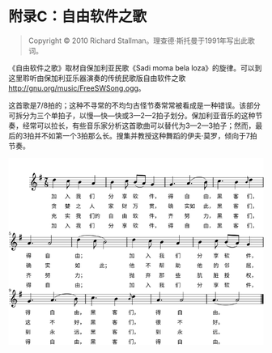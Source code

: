 # 附录C：自由软件之歌

>  Copyright © 2010 Richard Stallman。理查德·斯托曼于1991年写出此歌词。

《自由软件之歌》取材自保加利亚民歌《Sadi moma bela loza》的旋律。可以到这里聆听由保加利亚乐器演奏的传统民歌版自由软件之歌<http://gnu.org/music/FreeSWSong.ogg>。

这首歌是7/8拍的；这种不寻常的不均匀古怪节奏常常被看成是一种错误。该部分可拆分为三个单拍子，以慢—快—快或3—2—2拍子划分。保加利亚音乐的这种节奏，经常可以拉长，有些音乐家分析这首歌曲可以替代为3—2—3拍子；然而，最后的3拍并不如第一个3拍那么长。搜集并教授这种舞蹈的伊夫·莫罗，倾向于7拍节奏。

![自由软件之歌乐谱](song-book-jutta-scrunch-crop-zh.png)


